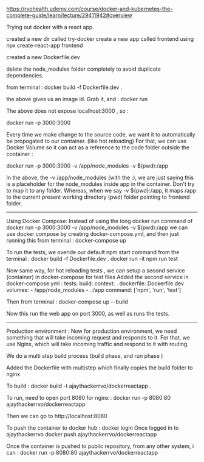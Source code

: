 https://rvohealth.udemy.com/course/docker-and-kubernetes-the-complete-guide/learn/lecture/29411942#overview

Trying out docker with a react app.

created a new dir called try-docker
create a new app called frontend using
npx create-react-app frontend

created a new Dockerfile.dev

delete the node_modules folder completely to avoid duplicate dependencies.

from terminal :
docker build -f Dockerfile.dev .

the above gives us an image id. Grab it, and :
docker run <imageid>

The above does not expose localhost:3000 , so :

docker run -p 3000:3000 <imageid>

Every time we make change to the source code, we want it to automatically be propogated to our container. (like hot reloading)
For that, we can use Docker Volume so it can act as a reference to the code folder outside the container :

docker run -p 3000:3000 -v /app/node_modules -v $(pwd):/app <imageid>

In the above, the -v /app/node_modules (with the :), we are just saying this is a placeholder for the node_modules inside app in the container.
Don't try to map it to any folder.
Whereas, when we say -v ${pwd}:/app, it maps /app to the current present working directory (pwd) folder pointing to frontend folder.

---

Using Docker Compose:
Instead of using the long docker run command of docker run -p 3000:3000 -v /app/node_modules -v $(pwd):/app <imageid>
we can use docker compose by creating docker-compose.yml, and then just running this from terminal :
docker-compose up

To run the tests, we overide our default npm start command from the terminal :
docker build -f Dockerfile.dev .
docker run -it <imageid> npm run test

Now same way, for hot reloading tests , we can setup a second service (container) in docker-compose for test files
Added the second service in docker-compose.yml :
tests:
build:
context: .
dockerfile: Dockerfile.dev
volumes: - /app/node_modules - .:/app
command: ['npm', 'run', 'test']

Then from terminal :
docker-compose up --build

Now this run the web app on port 3000, as well as runs the tests.

---

Production environment :
Now for production environment, we need something that will take incoming request and responds to it.
For that, we use Nginx, which will take incoming traffic and respond to it with routing.

We do a multi step build process (build phase, and run phase )

Added the Dockerfile with multistep which finally copies the build folder to nginx

To build :
docker build -t ajaythackerrvo/dockerreactapp .

To run, need to open port 8080 for nginx :
docker run -p 8080:80 ajaythackerrvo/dockerreactapp

Then we can go to http://localhost:8080

To push the container to docker hub :
docker login
Once logged in to ajaythackerrvo
docker push ajaythackerrvo/dockerreactapp

Once the container is pushed to public repository, from any other system, i can :
docker run -p 8080:80 ajaythackerrvo/dockerreactapp
